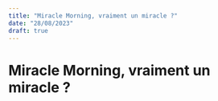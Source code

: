 ```yaml
---
title: "Miracle Morning, vraiment un miracle ?"
date: "28/08/2023"
draft: true
---
```


# Miracle Morning, vraiment un miracle ?